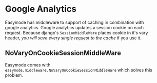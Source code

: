 Google Analytics
================

Easymode has middleware to support of caching in combination with google analytics.
Google analytics updates a session cookie on each request. Because django's
``SessionMiddleWare`` places cookie in it's vary header, *you will save every single
request to the cache* if you use it.

NoVaryOnCookieSessionMiddleWare
-------------------------------

Easymode comes with ``easymode.middleware.NoVaryOnCookieSessionMiddleWare`` which
solves this problem.
